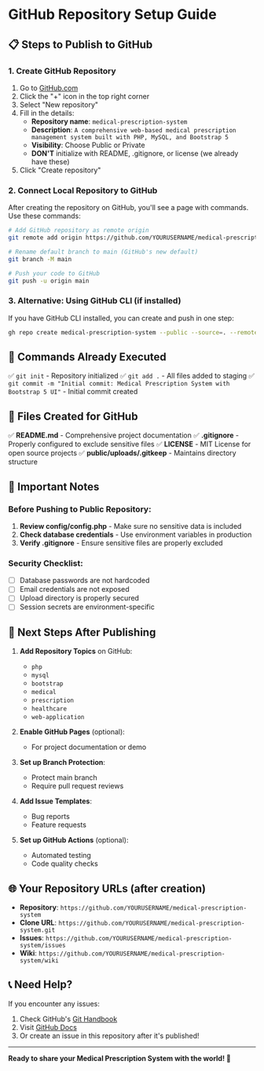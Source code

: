 # GitHub Repository Setup Guide

## 📋 Steps to Publish to GitHub

### 1. Create GitHub Repository
1. Go to [GitHub.com](https://github.com)
2. Click the "+" icon in the top right corner
3. Select "New repository"
4. Fill in the details:
   - **Repository name**: `medical-prescription-system`
   - **Description**: `A comprehensive web-based medical prescription management system built with PHP, MySQL, and Bootstrap 5`
   - **Visibility**: Choose Public or Private
   - **DON'T** initialize with README, .gitignore, or license (we already have these)
5. Click "Create repository"

### 2. Connect Local Repository to GitHub
After creating the repository on GitHub, you'll see a page with commands. Use these commands:

```bash
# Add GitHub repository as remote origin
git remote add origin https://github.com/YOURUSERNAME/medical-prescription-system.git

# Rename default branch to main (GitHub's new default)
git branch -M main

# Push your code to GitHub
git push -u origin main
```

### 3. Alternative: Using GitHub CLI (if installed)
If you have GitHub CLI installed, you can create and push in one step:

```bash
gh repo create medical-prescription-system --public --source=. --remote=origin --push
```

## 🔧 Commands Already Executed

✅ `git init` - Repository initialized
✅ `git add .` - All files added to staging
✅ `git commit -m "Initial commit: Medical Prescription System with Bootstrap 5 UI"` - Initial commit created

## 📁 Files Created for GitHub

✅ **README.md** - Comprehensive project documentation
✅ **.gitignore** - Properly configured to exclude sensitive files
✅ **LICENSE** - MIT License for open source projects
✅ **public/uploads/.gitkeep** - Maintains directory structure

## 🚨 Important Notes

### Before Pushing to Public Repository:
1. **Review config/config.php** - Make sure no sensitive data is included
2. **Check database credentials** - Use environment variables in production
3. **Verify .gitignore** - Ensure sensitive files are properly excluded

### Security Checklist:
- [ ] Database passwords are not hardcoded
- [ ] Email credentials are not exposed  
- [ ] Upload directory is properly secured
- [ ] Session secrets are environment-specific

## 🎯 Next Steps After Publishing

1. **Add Repository Topics** on GitHub:
   - `php`
   - `mysql`
   - `bootstrap`
   - `medical`
   - `prescription`
   - `healthcare`
   - `web-application`

2. **Enable GitHub Pages** (optional):
   - For project documentation or demo

3. **Set up Branch Protection**:
   - Protect main branch
   - Require pull request reviews

4. **Add Issue Templates**:
   - Bug reports
   - Feature requests

5. **Set up GitHub Actions** (optional):
   - Automated testing
   - Code quality checks

## 🌐 Your Repository URLs (after creation)

- **Repository**: `https://github.com/YOURUSERNAME/medical-prescription-system`
- **Clone URL**: `https://github.com/YOURUSERNAME/medical-prescription-system.git`
- **Issues**: `https://github.com/YOURUSERNAME/medical-prescription-system/issues`
- **Wiki**: `https://github.com/YOURUSERNAME/medical-prescription-system/wiki`

## 📞 Need Help?

If you encounter any issues:
1. Check GitHub's [Git Handbook](https://guides.github.com/introduction/git-handbook/)
2. Visit [GitHub Docs](https://docs.github.com/)
3. Or create an issue in this repository after it's published!

---
**Ready to share your Medical Prescription System with the world! 🚀**
